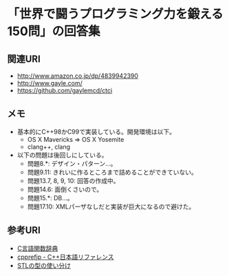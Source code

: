 # 「世界で闘うプログラミング力を鍛える150問」の回答集

## 関連URI

* http://www.amazon.co.jp/dp/4839942390
* http://www.gayle.com/
* https://github.com/gaylemcd/ctci

## メモ

* 基本的にC++98かC99で実装している。開発環境は以下。
  * OS X Mavericks => OS X Yosemite
  * clang++, clang
* 以下の問題は後回しにしている。
  * 問題8.*: デザイン・パターン…。
  * 問題9.11: きれいに作るところまで詰めることができていない。
  * 問題13.7, 8, 9, 10: 回答の作成中。
  * 問題14.6: 面倒くさいので。
  * 問題15.*: DB…。
  * 問題17.10: XMLパーザなしだと実装が巨大になるので避けた。

## 参考URI

* [C言語関数辞典](http://www.c-tipsref.com/)
* [cpprefjp - C++日本語リファレンス](http://cpprefjp.github.io/)
* [STLの型の使い分け](http://qiita.com/h_hiro_/items/a83a8fd2391d4a3f0e1c)

